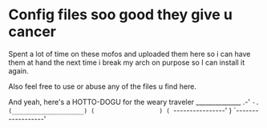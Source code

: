 # Config files soo good they give u cancer

Spent a lot of time on these mofos and uploaded them here so i can have them at hand the next time i break my arch on purpose so I can install it again.

Also feel free to use or abuse any of the files u find here.


























And yeah, here's a HOTTO-DOGU for the weary traveler
					 ______________
				  .-'              `-.
				 (____________________)
				  (                  )
				 ( `----------------' )
				  `------------------'
